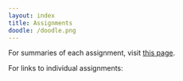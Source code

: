 ```yaml
---
layout: index
title: Assignments
doodle: /doodle.png
---
```


For summaries of each assignment, visit [this page](/student/assignments).

For links to individual assignments:

